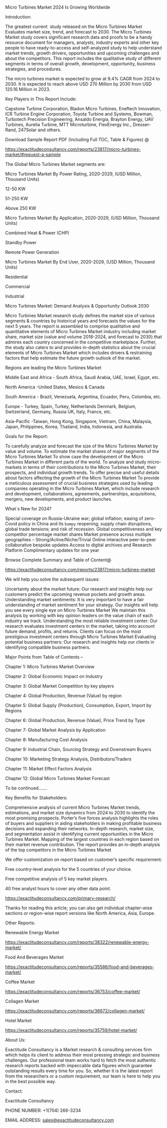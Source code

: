 Micro Turbines Market 2024 Is Growing Worldwide

Introduction:

The greatest current  study released on the Micro Turbines Market Evaluates market size, trend, and forecast to 2030. The Micro Turbines Market study covers significant research data and proofs to be a handy resource document for managers, analysts, industry experts and other key people to have ready-to-access and self-analyzed study to help understand market trends, growth drivers, opportunities and upcoming challenges and about the competitors. This report includes the qualitative study of different segments in terms of overall growth, development, opportunity, business strategies, and procedures.

The micro turbines market is expected to grow at 9.4% CAGR from 2024 to 2030. It is expected to reach above USD 270 Million by 2030 from USD 120.16 Million in 2023.

Key Players in This Report Include: 

Capstone Turbine Corporation, Bladon Micro Turbines, Eneftech Innovation, ICR Turbine Engine Corporation, Toyota Turbine and Systems, Bowman, Turbotech Precision Engineering, Ansaldo Energia, Brayton Energy, UAV Turbines, Aurelia Turbine, MTT Microturbine, FlexEnergy Inc., Dresser-Rand, 247Solar and others.

Download Sample Report PDF (Including Full TOC, Table & Figures) @ 

https://exactitudeconsultancy.com/reports/23817/micro-turbines-market/#request-a-sample

The Global Micro Turbines Market segments are:

Micro Turbines Market By Power Rating, 2020-2029, (USD Million, Thousand Units)

12-50 KW

51-250 KW

Above 250 KW

Micro Turbines Market By Application, 2020-2029, (USD Million, Thousand Units)

Combined Heat & Power (CHP)

Standby Power

Remote Power Generation

Micro Turbines Market By End User, 2020-2029, (USD Million, Thousand Units)

Residential

Commercial

Industrial

Micro Turbines Market: Demand Analysis & Opportunity Outlook 2030

Micro Turbines Market research study defines the market size of various segments & countries by historical years and forecasts the values for the next 5 years. The report is assembled to comprise qualitative and quantitative elements of Micro Turbines Market industry including market share, market size (value and volume 2018-2024, and forecast to 2030) that admires each country concerned in the competitive marketplace. Further, the study also caters to and provides in-depth statistics about the crucial elements of Micro Turbines Market which includes drivers & restraining factors that help estimate the future growth outlook of the market.

Regions are leading the Micro Turbines Market

Middle East and Africa - South Africa, Saudi Arabia, UAE, Israel, Egypt, etc.

North America -United States, Mexico & Canada

South America - Brazil, Venezuela, Argentina, Ecuador, Peru, Colombia, etc.

Europe - Turkey, Spain, Turkey, Netherlands Denmark, Belgium, Switzerland, Germany, Russia UK, Italy, France, etc.

Asia-Pacific -Taiwan, Hong Kong, Singapore, Vietnam, China, Malaysia, Japan, Philippines, Korea, Thailand, India, Indonesia, and Australia.

Goals for the Report:

To carefully analyze and forecast the size of the Micro Turbines Market by value and volume.
To estimate the market shares of major segments of the Micro Turbines Market
To show case the development of the Micro Turbines Market in different parts of the world.
To analyze and study micro-markets in terms of their contributions to the Micro Turbines Market, their prospects, and individual growth trends.
To offer precise and useful details about factors affecting the growth of the Micro Turbines Market
To provide a meticulous assessment of crucial business strategies used by leading companies operating in the Micro Turbines Market, which include research and development, collaborations, agreements, partnerships, acquisitions, mergers, new developments, and product launches.

What`s New for 2024?

Special coverage on Russia-Ukraine war; global inflation; easing of zero-Covid policy in China and its `bumpy` reopening; supply chain disruptions, global trade tensions; and risk of recession.
Global competitiveness and key competitor percentage market shares
Market presence across multiple geographies – Strong/Active/Niche/Trivial
Online interactive peer-to-peer collaborative bespoke updates
Access to digital archives and Research Platform
Complimentary updates for one year

Browse Complete Summary and Table of Content@ 

https://exactitudeconsultancy.com/reports/23817/micro-turbines-market

We will help you solve the subsequent issues:

Uncertainty about the market future: Our research and insights help our customers predict the upcoming revenue pockets and growth areas.
Understanding market sentiments: It is very important to have a fair understanding of market sentiment for your strategy. Our insights will help you see every single eye on Micro Turbines Market We maintain this analysis by working with key opinion leaders on the value chain of each industry we track.
Understanding the most reliable investment center: Our research evaluates investment centers in the market, taking into account future demand, profits, and returns. Clients can focus on the most prestigious investment centers through Micro Turbines Market
Evaluating potential business partners: Our research and insights help our clients in identifying compatible business partners.

Major Points from Table of Contents –

Chapter 1: Micro Turbines Market Overview

Chapter 2: Global Economic Impact on Industry

Chapter 3: Global Market Competition by key players

Chapter 4: Global Production, Revenue (Value) by region

Chapter 5: Global Supply (Production), Consumption, Export, Import by Regions

Chapter 6: Global Production, Revenue (Value), Price Trend by Type

Chapter 7: Global Market Analysis by Application

Chapter 8: Manufacturing Cost Analysis

Chapter 9: Industrial Chain, Sourcing Strategy and Downstream Buyers

Chapter 10: Marketing Strategy Analysis, Distributors/Traders

Chapter 11: Market Effect Factors Analysis

Chapter 12: Global Micro Turbines Market Forecast

To be continued…….

Key Benefits for Stakeholders:

Comprehensive analysis of current Micro Turbines Market trends, estimations, and market size dynamics from 2024 to 2030 to identify the most promising prospects.
Porter’s five forces analysis highlights the roles of buyers and suppliers in aiding stakeholders in making profitable business decisions and expanding their networks.
In-depth research, market size, and segmentation assist in identifying current opportunities in the Micro Turbines Market.
Mapping of the largest countries in each region based on their market revenue contribution.
The report provides an in-depth analysis of the top competitors in the Micro Turbines Market

We offer customization on report based on customer’s specific requirement:

Free country-level analysis for the 5 countries of your choice.

Free competitive analysis of 5 key market players.

40 free analyst hours to cover any other data point.

https://exactitudeconsultancy.com/primary-research/

Thanks for reading this article; you can also get individual chapter-wise sections or region-wise report versions like North America, Asia, Europe.

Other Reports:

Renewable Energy Market

https://exactitudeconsultancy.com/reports/38322/renewable-energy-market/

Food And Beverages Market

https://exactitudeconsultancy.com/reports/35586/food-and-beverages-market/

Coffee Market

https://exactitudeconsultancy.com/reports/36753/coffee-market/

Collagen Market

https://exactitudeconsultancy.com/reports/36672/collagen-market/

Hotel Market

https://exactitudeconsultancy.com/reports/35759/hotel-market/

About Us:

Exactitude Consultancy is a Market research & consulting services firm which helps its client to address their most pressing strategic and business challenges. Our professional team works hard to fetch the most authentic research reports backed with impeccable data figures which guarantee outstanding results every time for you. So, whether it is the latest report from the researchers or a custom requirement, our team is here to help you in the best possible way.

Contact: 

Exactitude Consultancy

PHONE NUMBER: +1(704) 266-3234

EMAIL ADDRESS: sales@exactitudeconsultancy.com
